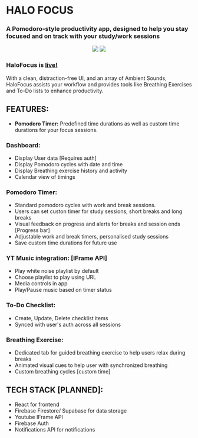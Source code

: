 # HALO FOCUS

<h3>A Pomodoro-style productivity app, designed to help you stay focused and on track with your study/work sessions</h3>
<div align="center">
  <span>
    <img src="https://api.netlify.com/api/v1/badges/d8fc2ebb-90ca-43f3-b061-093d64262a65/deploy-status" /> 
    <img src="https://github.com/github/docs/actions/workflows/codeql.yml/badge.svg?event=push"/>
  </span>
</div>

### HaloFocus is [live!](https://halofocus.netlify.app "Halo Focus")
With a clean, distraction-free UI, and an array of Ambient Sounds, HaloFocus assists your workflow and provides tools like Breathing Exercises and To-Do lists to enhance productivity.

## FEATURES:
- **Pomodoro Timer:** Predefined time durations as well as custom time durations for your focus sessions.


### Dashboard:

- Display User data [Requires auth]
- Display Pomodoro cycles with date and time
- Display Breathing exercise history and activity
- Calendar view of timings

### Pomodoro Timer:

- Standard pomodoro cycles with work and break sessions.
- Users can set custon timer for study sessions, short breaks and long breaks
- Visual feedback on progress and alerts for breaks and session ends [Progress bar]
- Adjustable work and break timers, personalised study sessions
- Save custom time durations for future use

### YT Music integration: [IFrame API]

- Play white noise playlist by default
- Choose playlist to play using URL
- Media controls in app
- Play/Pause music based on timer status

### To-Do Checklist:

- Create, Update, Delete checklist items
- Synced with user's auth across all sessions

### Breathing Exercise:

- Dedicated tab for guided breathing exercise to help users relax during breaks
- Animated visual cues to help user with synchronized breathing
- Custom breathing cycles [custom time]

## TECH STACK [PLANNED]:

- React for frontend
- Firebase Firestore/ Supabase for data storage
- Youtube IFrame API
- Firebase Auth
- Notifications API for notifications
